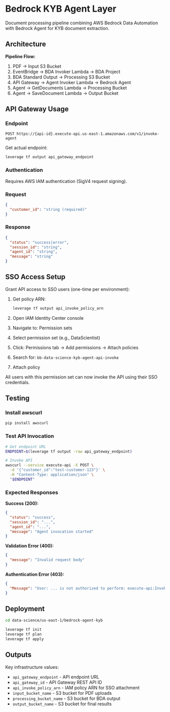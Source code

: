 # Bedrock KYB Agent Layer

Document processing pipeline combining AWS Bedrock Data Automation with Bedrock Agent for KYB document extraction.

## Architecture

**Pipeline Flow:**
1. PDF → Input S3 Bucket
2. EventBridge → BDA Invoker Lambda → BDA Project
3. BDA Standard Output → Processing S3 Bucket
4. API Gateway → Agent Invoker Lambda → Bedrock Agent
5. Agent → GetDocuments Lambda → Processing Bucket
6. Agent → SaveDocument Lambda → Output Bucket

## API Gateway Usage

### Endpoint

```
POST https://{api-id}.execute-api.us-east-1.amazonaws.com/v1/invoke-agent
```

Get actual endpoint:
```bash
leverage tf output api_gateway_endpoint
```

### Authentication

Requires AWS IAM authentication (SigV4 request signing).

### Request

```json
{
  "customer_id": "string (required)"
}
```

### Response

```json
{
  "status": "success|error",
  "session_id": "string",
  "agent_id": "string",
  "message": "string"
}
```

## SSO Access Setup

Grant API access to SSO users (one-time per environment):

1. Get policy ARN:
   ```bash
   leverage tf output api_invoke_policy_arn
   ```

2. Open IAM Identity Center console

3. Navigate to: Permission sets

4. Select permission set (e.g., DataScientist)

5. Click: Permissions tab → Add permissions → Attach policies

6. Search for: `bb-data-science-kyb-agent-api-invoke`

7. Attach policy

All users with this permission set can now invoke the API using their SSO credentials.

## Testing

### Install awscurl

```bash
pip install awscurl
```

### Test API Invocation

```bash
# Get endpoint URL
ENDPOINT=$(leverage tf output -raw api_gateway_endpoint)

# Invoke API
awscurl --service execute-api -X POST \
  -d '{"customer_id":"test-customer-123"}' \
  -H "Content-Type: application/json" \
  "$ENDPOINT"
```

### Expected Responses

**Success (200):**
```json
{
  "status": "success",
  "session_id": "...",
  "agent_id": "...",
  "message": "Agent invocation started"
}
```

**Validation Error (400):**
```json
{
  "message": "Invalid request body"
}
```

**Authentication Error (403):**
```json
{
  "Message": "User: ... is not authorized to perform: execute-api:Invoke"
}
```

## Deployment

```bash
cd data-science/us-east-1/bedrock-agent-kyb

leverage tf init
leverage tf plan
leverage tf apply
```

## Outputs

Key infrastructure values:
- `api_gateway_endpoint` - API endpoint URL
- `api_gateway_id` - API Gateway REST API ID
- `api_invoke_policy_arn` - IAM policy ARN for SSO attachment
- `input_bucket_name` - S3 bucket for PDF uploads
- `processing_bucket_name` - S3 bucket for BDA output
- `output_bucket_name` - S3 bucket for final results
